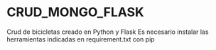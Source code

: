 # CRUD_MONGO_FLASK
Crud de bicicletas creado en Python y Flask
Es necesario instalar las herramientas indicadas en requirement.txt con pip
